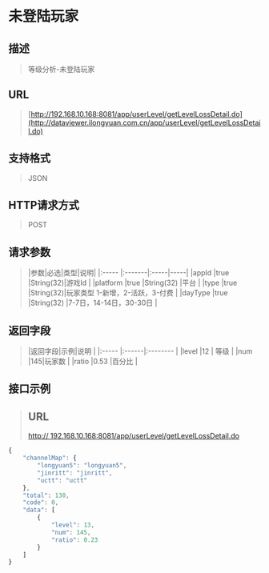 # 未登陆玩家

## 描述
> 等级分析-未登陆玩家

## URL
> [http://192.168.10.168:8081/app/userLevel/getLevelLossDetail.do](http://dataviewer.ilongyuan.com.cn/app/userLevel/getLevelLossDetail.do)

## 支持格式
> JSON

## HTTP请求方式
> POST

## 请求参数
> |参数|必选|类型|说明|
|:-----  |:-------|:-----|-----|
|appId    |true    |String(32)|游戏Id |
|platform    |true    |String(32)   |平台 |
|type    |true    |String(32)|玩家类型 1-新增，2-活跃，3-付费 |
|dayType    |true    |String(32)   |7-7日，14-14日，30-30日 |

## 返回字段
> |返回字段|示例|说明            |
|:-----   |:------|:--------    |
|level |12 |   等级             |
|num |145|玩家数   |
|ratio |0.53 |百分比 |


## 接口示例
> ## URL
> [http:// 192.168.10.168:8081/app/userLevel/getLevelLossDetail.do](http://dataviewer.ilongyuan.com.cn/app/userLevel/getLevelLossDetail.do)

``` javascript
{
    "channelMap": {
        "longyuan5": "longyuan5",
        "jinritt": "jinritt",
        "uctt": "uctt"
    },
    "total": 130,
    "code": 0,
    "data": [
        {
            "level": 13,
            "num": 145,
            "ratio": 0.23
        }
    ]
}
```

